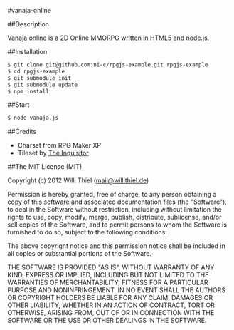 #vanaja-online

##Description

Vanaja online is a 2D Online MMORPG written in HTML5 and node.js.

##Installation

````bash
$ git clone git@github.com:ni-c/rpgjs-example.git rpgjs-example
$ cd rpgjs-example
$ git submodule init
$ git submodule update
$ npm install
````

##Start
````bash
$ node vanaja.js
````

##Credits

- Charset from RPG Maker XP
- Tileset by [The Inquisitor](http://downloads.rpg-palace.com/index.php?cmd=8&page=1 "RPG Palace")

##The MIT License (MIT)

Copyright (c) 2012 Willi Thiel (mail@willithiel.de)

Permission is hereby granted, free of charge, to any person obtaining a copy of this software and associated documentation files (the "Software"), to deal in the Software without restriction, including without limitation the rights to use, copy, modify, merge, publish, distribute, sublicense, and/or sell copies of the Software, and to permit persons to whom the Software is furnished to do so, subject to the following conditions:

The above copyright notice and this permission notice shall be included in all copies or substantial portions of the Software.

THE SOFTWARE IS PROVIDED "AS IS", WITHOUT WARRANTY OF ANY KIND, EXPRESS OR IMPLIED, INCLUDING BUT NOT LIMITED TO THE WARRANTIES OF MERCHANTABILITY, FITNESS FOR A PARTICULAR PURPOSE AND NONINFRINGEMENT. IN NO EVENT SHALL THE AUTHORS OR COPYRIGHT HOLDERS BE LIABLE FOR ANY CLAIM, DAMAGES OR OTHER LIABILITY, WHETHER IN AN ACTION OF CONTRACT, TORT OR OTHERWISE, ARISING FROM, OUT OF OR IN CONNECTION WITH THE SOFTWARE OR THE USE OR OTHER DEALINGS IN THE SOFTWARE.
